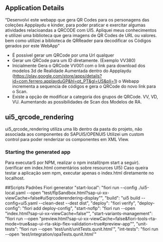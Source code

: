 ## Application Details
“Desenvolvi este webapp que gera QR Codes para os personagens das coleções Appplaydu e kinder, para poder praticar e exercitar algumas atividades relacioandas a QRCODE com UI5. Apliquei meus conhecimentos e utilizei uma biblioteca que gera imagens de QR Codes de URL ou valores. bem como utilizei a biblioteca de QRReader para decodificar os Códigos gerados por este WebApp”

* É possível gerar um QRCode por uma Url qualquer
* Gerar um QRCode para um ID diretamente. (Exemplo VV380) 
* Inicialmente Gera o QRCode VV001 com o link para download dos modelos 3d de Realidade Aumentada dentro do Appplaydu (https://play.google.com/store/apps/details?id=com.ferrero.applayduGP&hl=pt_PT&gl=US&pli=1) o Webapp incrementa a sequencia de códigos e gera o QRCode do novo link para o Scan.
* Existe a opção de modificar a categoria dos grupos de QRCode. VV, VD, VU. Aumentando as possibilidades de Scan dos Modelos de RA. 


## ui5_qrcode_rendering
ui5_qrcode_rendering utiliza uma lib dentro da pasta do projeto, não associada aos componentes do SAPUI5/OPENUI5
Utilizei um custom control para poder renderizar os componentes em XML VIew.

### Starting the generated app
Para executarS por NPM, realizar o npm install(npm start a seguir). (verificar em index.html comentários sobre resources UI5)
Caso queira testar a aplicação sem npm, executar apenas o index.html diretamente no localhost.


##Scripts Padrões Fiori generator 
    "start-local": "fiori run --config ./ui5-local.yaml --open \"test/flpSandbox.html?sap-ui-xx-viewCache=false#ui5qrcoderendering-display\"",
    "build": "ui5 build --config=ui5.yaml --clean-dest --dest dist",
    "deploy": "fiori verify",
    "deploy-config": "fiori add deploy-config",
    "start-noflp": "fiori run --open \"index.html?sap-ui-xx-viewCache=false\"",
    "start-variants-management": "fiori run --open \"preview.html?sap-ui-xx-viewCache=false&fiori-tools-rta-mode=true&sap-ui-rta-skip-flex-validation=true#preview-app\"",
    "unit-tests": "fiori run --open 'test/unit/unitTests.qunit.html'",
    "int-tests": "fiori run --open 'test/integration/opaTests.qunit.html'" 